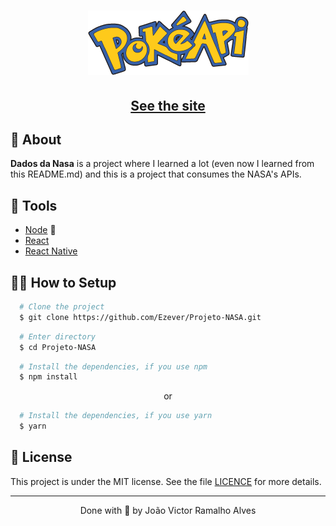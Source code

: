 <h1 align="center">
  <img 
    src="https://raw.githubusercontent.com/PokeAPI/media/master/logo/pokeapi_256.png"
  />
</h1>


<h2 align="center">
  <a href="https://dados-da-nasa-frontend.herokuapp.com/" target="_blank">See the site</a>
</h2>


## 🧾 About

**Dados da Nasa** is a project where I learned a lot (even now I learned from this README.md) and this is a project that consumes the NASA's APIs.

## 🔧 Tools

- [Node](https://nodejs.org) 💚
- [React](https://reactjs.org)
- [React Native](https://reactnative.dev)

## 👨‍💻 How to Setup

```bash
  # Clone the project
  $ git clone https://github.com/Ezever/Projeto-NASA.git
```
```bash
  # Enter directory
  $ cd Projeto-NASA
```

```bash
  # Install the dependencies, if you use npm
  $ npm install
```
<p align="center">or</p>

```bash
  # Install the dependencies, if you use yarn
  $ yarn
```

## 📝 License

This project is under the MIT license. See the file <a href="https://github.com/Ezever/Projeto-NASA/blob/master/LICENSE">LICENCE</a> for more details.

---

<p align="center">Done with 💙 by João Victor Ramalho Alves</p>
